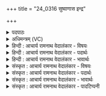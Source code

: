+++
title = "24_0316 सुष्वाणास इन्द्र"

+++
<details><summary>पदपाठः</summary>

सु꣣ष्वाणा꣡सः꣢। इ꣣न्द्र। स्तुम꣡सि꣢। त्वा꣣। सनिष्य꣡न्तः꣢। चि꣣त्। तुविनृम्ण। तुवि। नृम्ण। वा꣡ज꣢꣯म्। आ। नः꣣। भर। सुवित꣢म्। य꣡स्य꣢꣯। को꣣ना꣢। त꣡ना꣢꣯। त्म꣡ना꣢꣯। स꣣ह्याम। त्वो꣡ताः꣢꣯। त्वा। उ꣣ताः। ३१६।
</details>

<details><summary>अधिमन्त्रम् (VC)</summary>

- इन्द्रः
- पृथुर्वैन्यः
- त्रिष्टुप्
- धैवतः
- ऐन्द्रं काण्डम्
</details>

<details><summary>हिन्दी : आचार्य रामनाथ वेदालंकार - विषयः</summary>

अगले मन्त्र में परमात्मा से याचना की गयी है।
</details>

<details><summary>हिन्दी : आचार्य रामनाथ वेदालंकार - पदार्थः</summary>

पदार्थान्वय -  हे (तुविनृम्ण) बहुत बली और बहुत धनी (इन्द्र) परमात्मन् ! (सुष्वाणासः) श्रद्धारस को अभिषुत किये हुए हम (वाजम्) आत्मबल और अध्यात्मधन को (सनिष्यन्तः) पाना चाहते हुए (त्वा) तेरी (स्तुमसि) स्तुति करते हैं। तू (नः) हमें (सुवितम्) सद्गति और उत्कृष्ट प्रजा (आ भर) प्रदान कर, (यस्य) जिसकी (नः) हमें (कोना) कामना है। (त्वोताः) तुझसे रक्षित हम (त्मना) आत्म-बल द्वारा (तना) इधर-उधर फैले शत्रुओं को (सह्याम) परास्त कर दें ॥४॥
</details>

<details><summary>हिन्दी : आचार्य रामनाथ वेदालंकार - भावार्थः</summary>

भावार्थ -  आत्मा, मन, प्राण, शरीर आदि का बल और आत्मिक एवं सांसारिक धन पाने के लिए अनन्त बल और अपार धनवाले परमेश्वर से ही हमें याचना करनी चाहिए। उसी की कृपा से हम उत्तम गति और उत्तम प्रजा को पाने तथा शत्रु का पराजय करने में समर्थ होते हैं ॥४॥
</details>

<details><summary>संस्कृत : आचार्य रामनाथ वेदालंकार - विषयः</summary>

अथ परमात्मानं प्रार्थयते।
</details>

<details><summary>संस्कृत : आचार्य रामनाथ वेदालंकार - पदार्थः</summary>

पदार्थान्वय -  हे (तुविनृम्ण) बहुबल बहुधन वा। तुवि इति बहुनाम। निघं० ३।१। नृम्णमिति बलनाम धननाम च। निघं० २।९, २।१०। (इन्द्र) परमात्मन् ! (सुष्वाणासः) श्रद्धारसम् अभिषुतवन्तः वयम्। षुञ् अभिषवे धातोः लिटः कानजादेशः। ‘आज्जसेरसुक्’ अ० ७।१।५० इति जसोऽसुगागमः। (वाजम्) आत्मबलं अध्यात्मधनं च (सनिष्यन्तः२) प्राप्तुमिच्छन्तः (चित्) एव (त्वा) त्वाम् (स्तुमसि) स्तुमः। ष्टुञ् स्तुतौ, ‘इदन्तो मसि’ अ० ७।१।४६ इति मसः इदन्तत्वम्। त्वम् (नः) अस्मभ्यम् (सुवितम्३) सद्गतिम् सुप्रजां वा। सुपूर्वात् इण् गतौ धातोः, षूङ् प्राणिगर्भविमोचने धातोर्वा क्त प्रत्यये रूपम्। तथा च निरुक्तम् ‘सुविते सु इते, सूते। सुगते सुप्रजायामिति वा’। निरु० ४।१७। (आभर) आहर, (यस्य) यस्याः सद्गतेः सुप्रजायाः वा (नः) अस्माकम् (कोना४) कामना वर्तते। (त्वोताः) त्वया उताः रक्षिताः। उताः इति अव रक्षणे धातोः क्त प्रत्यये रूपम्। वयम् (त्मना) आत्मना, आत्मबलेन। ‘मन्त्रेष्वाङ्यादेरात्मनः’ अ० ६।४।१४१ इत्याकारलोपः। (तना५) तनान् इतस्ततो विस्तीर्णान् शत्रून्। तनु विस्तारे। द्वितीयाबहुवचनस्य ‘सुपां सुलुक्०’ अ० ७।१।३९ इत्याकारादेशः। (सह्याम) पराभवेम। षह मर्षणे, संहितायाम् ‘अन्येषामपि दृश्यते’ अ० ६।३।१३७ वा० इति छान्दसं दीर्घत्वम् ॥४॥
</details>

<details><summary>संस्कृत : आचार्य रामनाथ वेदालंकार - भावार्थः</summary>

भावार्थ -  आत्ममनः प्राणशरीरादीनां बलस्य, आत्मिकलौकिकधनस्य च प्राप्त्यर्थम् अनन्तबलोऽपारधनश्च परमेश्वर एवास्माभिः प्रार्थनीयः। तस्यैव कृपया वयं सुगतिं सुप्रजां वा लब्धुं शत्रुपराजयं च कर्तुं प्रभवामः ॥४॥
</details>

<details><summary>संस्कृत : आचार्य रामनाथ वेदालंकार - पादटिप्पनी</summary>

टिप्पनी -   १. ऋ० १०।१४८।१ ‘सनिष्यन्तश्चित्’ ‘कोना तना त्मना सह्याम’ इत्येतयोः स्थाने क्रमशः ‘ससवांसश्च’, ‘चाकन्त्मना तना सनुयाम’ इति पाठः। २. सनिष्यन्तः लप्स्यन्तः लिप्सन्तः—इति वि०। षण सम्भक्तौ, अयमाप्नोति कर्मापि दृश्यते। ३. सुवितम् आत्मनः सकाशात् प्रेरितं पुत्रमित्यर्थः—इति वि०। सुवितं भद्रं धनम्—इति भ०। सुष्ठु प्राप्तव्यं शोभनं धनम्—इति सा०। ४. कोना। कनेः कान्तिकर्मण इदं रूपम्। पचाद्यच्। अकारस्य व्यत्ययात् ओकारः। प्रथमैकवचनस्य आकारादेशः। यस्य धनमाच्छिद्य दातुं कामयसे तस्य सुवितम् अस्मभ्यम् आभर—इति भ०। कोना शब्दस्य व्याख्याने सायणोऽपि भरतमनुकरोति। ‘किं पुनरभिभवेम ? उच्यते। कोना। कुत्सिताश्च ते ऊनाश्च कोनाः। छान्दसत्वात् कुशब्दस्य का भावः। द्वितीयाबहुवचनस्य स्थाने छान्दसत्वात् आ इत्यादेशः। कुत्सितान् ऊनान् च शत्रूनित्यर्थः’—इति वि०। कुण शब्दे इति धातोरपि ‘कोना’ इति व्युत्पादयितुं शक्यम्। कोना शब्दमयी प्रार्थनेत्यर्थः। ५. तना धनेन—इति वि०। तना, तनोतेस्तनयः, तनयेन—इति भ०। तना धननामैतत्। विस्तृतानि धनानि....सह्याम, षह अभिभवे, धातूनामनेकार्थत्वात् त्वत्प्रसादाल्लभेमहि—इति सा०।
</details>